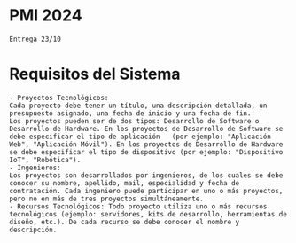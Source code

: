 # PMI 2024
    Entrega 23/10
# Requisitos del Sistema 
    - Proyectos Tecnológicos: 
    Cada proyecto debe tener un título, una descripción detallada, un presupuesto asignado, una fecha de inicio y una fecha de fin. 
    Los proyectos pueden ser de dos tipos: Desarrollo de Software o Desarrollo de Hardware. En los proyectos de Desarrollo de Software se debe especificar el tipo de aplicación   (por ejemplo: "Aplicación Web", "Aplicación Móvil"). En los proyectos de Desarrollo de Hardware se debe especificar el tipo de dispositivo (por ejemplo: "Dispositivo IoT", "Robótica"). 
    - Ingenieros: 
    Los proyectos son desarrollados por ingenieros, de los cuales se debe conocer su nombre, apellido, mail, especialidad y fecha de contratación. Cada ingeniero puede participar en uno o más proyectos, pero no en más de tres proyectos simultáneamente. 
    - Recursos Tecnológicos: Todo proyecto utiliza uno o más recursos tecnológicos (ejemplo: servidores, kits de desarrollo, herramientas de diseño, etc.). De cada recurso se debe conocer el nombre y descripción.
